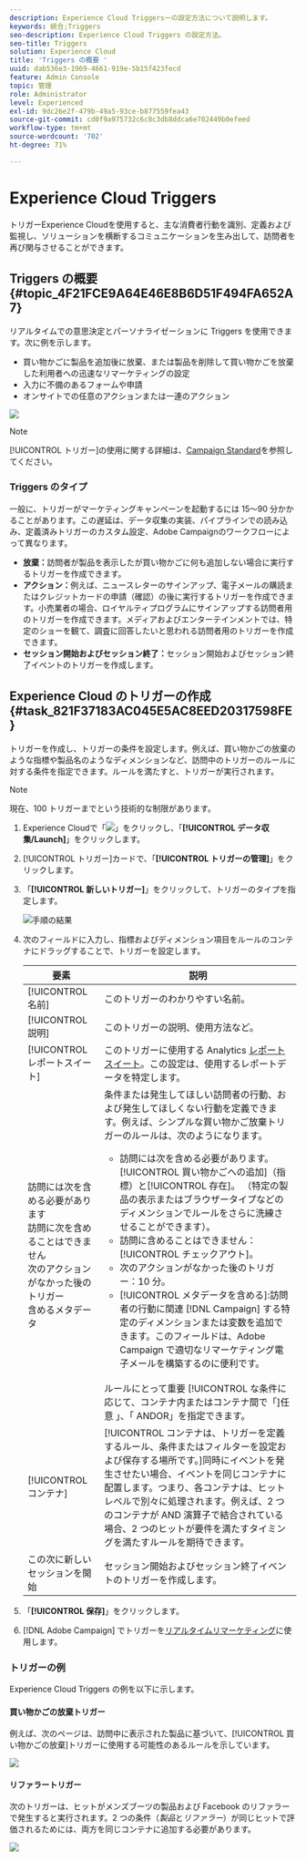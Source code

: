 ```yaml
---
description: Experience Cloud Triggersーの設定方法について説明します。
keywords: 統合;Triggers
seo-description: Experience Cloud Triggers の設定方法。
seo-title: Triggers
solution: Experience Cloud
title: 'Triggers の概要 '
uuid: dab536e3-1969-4661-919e-5b15f423fecd
feature: Admin Console
topic: 管理
role: Administrator
level: Experienced
exl-id: 9dc26e2f-479b-49a5-93ce-b877559fea43
source-git-commit: cd0f9a975732c6c8c3db8ddca6e702449b0efeed
workflow-type: tm+mt
source-wordcount: '702'
ht-degree: 71%

---
```


# Experience Cloud Triggers

 トリガーExperience Cloudを使用すると、主な消費者行動を識別、定義および監視し、ソリューションを横断するコミュニケーションを生み出して、訪問者を再び関与させることができます。

## Triggers の概要 {#topic_4F21FCE9A64E46E8B6D51F494FA652A7}

リアルタイムでの意思決定とパーソナライゼーションに Triggers を使用できます。次に例を示します。

* 買い物かごに製品を追加後に放棄、または製品を削除して買い物かごを放棄した利用者への迅速なリマーケティングの設定
* 入力に不備のあるフォームや申請
* オンサイトでの任意のアクションまたは一連のアクション

![](assets/trigger-abandonment-2.png)

>[!NOTE]
>
>[!UICONTROL トリガー]の使用に関する詳細は、[Campaign Standard](https://experienceleague.adobe.com/docs/campaign-standard/using/integrating-with-adobe-cloud/working-with-campaign-and-triggers/using-triggers-in-campaign.html?lang=en)を参照してください。

### Triggers のタイプ

一般に、トリガーがマーケティングキャンペーンを起動するには 15～90 分かかることがあります。この遅延は、データ収集の実装、パイプラインでの読み込み、定義済みトリガーのカスタム設定、Adobe Campaignのワークフローによって異なります。

* **放棄：**&#x200B;訪問者が製品を表示したが買い物かごに何も追加しない場合に実行するトリガーを作成できます。
* **アクション：**&#x200B;例えば、ニュースレターのサインアップ、電子メールの購読またはクレジットカードの申請（確認）の後に実行するトリガーを作成できます。小売業者の場合、ロイヤルティプログラムにサインアップする訪問者用のトリガーを作成できます。メディアおよびエンターテインメントでは、特定のショーを観て、調査に回答したいと思われる訪問者用のトリガーを作成できます。
* **セッション開始およびセッション終了：**&#x200B;セッション開始およびセッション終了イベントのトリガーを作成します。

## Experience Cloud のトリガーの作成 {#task_821F37183AC045E5AC8EED20317598FE}

トリガーを作成し、トリガーの条件を設定します。例えば、買い物かごの放棄のような指標や製品名のようなディメンションなど、訪問中のトリガーのルールに対する条件を指定できます。ルールを満たすと、トリガーが実行されます。

>[!NOTE]
>
>現在、100 トリガーまでという技術的な制限があります。

1. Experience Cloudで「![](assets/menu-icon.png)」をクリックし、「**[!UICONTROL データ収集/Launch]**」をクリックします。
2. [!UICONTROL トリガー]カードで、「**[!UICONTROL トリガーの管理]**」をクリックします。
3. 「**[!UICONTROL 新しいトリガー]**」をクリックして、トリガーのタイプを指定します。

   ![手順の結果](assets/add-trigger.png)

4. 次のフィールドに入力し、指標およびディメンション項目をルールのコンテナにドラッグすることで、トリガーを設定します。

   | 要素 | 説明 |
   |--- |--- |
   | [!UICONTROL 名前] | このトリガーのわかりやすい名前。 |
   | [!UICONTROL 説明] | このトリガーの説明、使用方法など。 |
   | [!UICONTROL レポートスイート] | このトリガーに使用する Analytics [レポートスイート](https://experienceleague.adobe.com/docs/analytics/admin/manage-report-suites/report-suites-admin.html)。この設定は、使用するレポートデータを特定します。 |
   | 訪問には次を含める必要があります<br>訪問に次を含めることはできません<br>次のアクションがなかった後のトリガー<br>含めるメタデータ | 条件または発生してほしい訪問者の行動、および発生してほしくない行動を定義できます。例えば、シンプルな買い物かご放棄トリガーのルールは、次のようになります。<ul><li>訪問には次を含める必要があります。[!UICONTROL 買い物かごへの追加]（指標）と[!UICONTROL 存在]。 （特定の製品の表示またはブラウザータイプなどのディメンションでルールをさらに洗練させることができます）。</li><li>訪問に含めることはできません： [!UICONTROL チェックアウト]。</li><li>次のアクションがなかった後のトリガー：10 分。</li><li>[!UICONTROL メタデータを含める]:訪問者の行動に関連 [!DNL Campaign] する特定のディメンションまたは変数を追加できます。このフィールドは、Adobe Campaign で適切なリマーケティング電子メールを構築するのに便利です。</li></ul><br>ルールにとって重要  [!UICONTROL な条件に応じて、コンテナ内またはコンテナ間で「]任意   」、「   ANDOR」を指定できます。 |
   | [!UICONTROL コンテナ] | [!UICONTROL コンテナは、トリガーを定義するルール、条件またはフィルターを設定および保存する場所です。]同時にイベントを発生させたい場合、イベントを同じコンテナに配置します。つまり、各コンテナは、ヒットレベルで別々に処理されます。例えば、2 つのコンテナが AND 演算子で結合されている場合、2 つのヒットが要件を満たすタイミングを満たすルールを期待できます。 |
   | この次に新しいセッションを開始 | セッション開始およびセッション終了イベントのトリガーを作成します。 |

5. 「**[!UICONTROL 保存]**」をクリックします。
6. [!DNL Adobe Campaign] でトリガーを[リアルタイムリマーケティング](https://experienceleague.adobe.com/docs/campaign-standard/using/integrating-with-adobe-cloud/working-with-campaign-and-triggers/about-adobe-experience-cloud-triggers.html?lang=en)に使用します。

### トリガーの例

Experience Cloud Triggers の例を以下に示します。

#### 買い物かごの放棄トリガー

例えば、次のページは、訪問中に表示された製品に基づいて、[!UICONTROL 買い物かごの放棄]トリガーに使用する可能性のあるルールを示しています。

![](assets/abandonment-trigger.png)

#### リファラートリガー

次のトリガーは、ヒットがメンズブーツの製品および Facebook のリファラーで発生すると実行されます。2 つの条件（*製品*&#x200B;と&#x200B;*リファラー*）が同じヒットで評価されるためには、両方を同じコンテナに追加する必要があります。

![](assets/fb-boots-promo.png)
